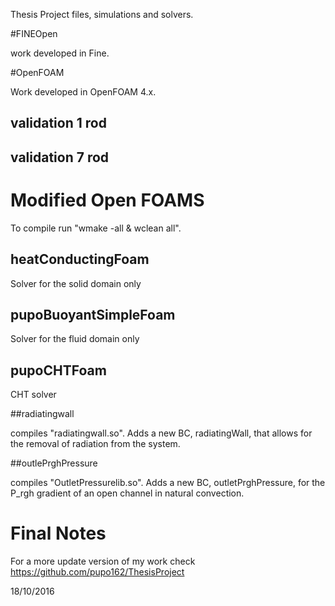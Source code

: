 Thesis Project files, simulations and solvers.

#FINEOpen

work developed in Fine. 

#OpenFOAM

Work developed in OpenFOAM 4.x. 

## validation 1 rod

## validation 7 rod

# Modified Open FOAMS

To compile run "wmake -all & wclean all".

## heatConductingFoam

Solver for the solid domain only

## pupoBuoyantSimpleFoam

Solver for the fluid domain only

## pupoCHTFoam

CHT solver

##radiatingwall

compiles "radiatingwall.so". Adds a new BC, radiatingWall, that allows for the removal of radiation from the system.

##outlePrghPressure

compiles "OutletPressurelib.so". Adds a new BC, outletPrghPressure, for the P_rgh gradient of an open channel in natural convection.


# Final Notes

For a more update version of my work check https://github.com/pupo162/ThesisProject

18/10/2016
